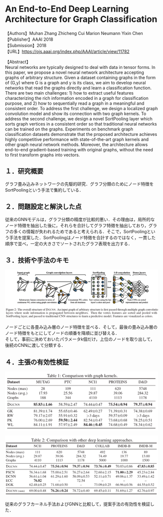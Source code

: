 # An End-to-End Deep Learning Architecture for Graph Classification  

【Authors】Muhan Zhang Zhicheng Cui Marion Neumann Yixin Chen  
【Publisher】AAAI 2018  
【Submission】2018  
【URL】https://ojs.aaai.org/index.php/AAAI/article/view/11782  

【Abstract】  
Neural networks are typically designed to deal with data in tensor forms. In this paper, we propose a novel neural network architecture accepting graphs of arbitrary structure. Given a dataset containing graphs in the form of (G,y) where G is a graph and y is its class, we aim to develop neural networks that read the graphs directly and learn a classification function. There are two main challenges: 1) how to extract useful features characterizing the rich information encoded in a graph for classification purpose, and 2) how to sequentially read a graph in a meaningful and consistent order. To address the first challenge, we design a localized graph convolution model and show its connection with two graph kernels. To address the second challenge, we design a novel SortPooling layer which sorts graph vertices in a consistent order so that traditional neural networks can be trained on the graphs. Experiments on benchmark graph classification datasets demonstrate that the proposed architecture achieves highly competitive performance with state-of-the-art graph kernels and other graph neural network methods. Moreover, the architecture allows end-to-end gradient-based training with original graphs, without the need to first transform graphs into vectors.  

## １．研究概要  
グラフ畳み込みネットワークの先駆的研究．グラフ分類のためにノード特徴をSortPoolingという手法で集約している．  
## ２．問題設定と解決した点  
従来のGNNモデルは，グラフ分類の精度が比較的悪い．その理由は，局所的なノード特徴を抽出した後に，それらを合計してグラフ特徴を抽出しており，グラフの多くの情報が失われるためであると考えられる．そこで，SortPoolingという手法を提案した．SortPoolingはノード特徴を合計するのではなく，一貫した順序で並べ，一定の大きさでソートされたグラフ表現を出力する．
## ３．技術や手法のキモ  

![Model](../image/Zhang2018/architecture.png)  

ノードごとに各畳み込み層のノード特徴を並べる．そして，最後の畳み込み層のノード特徴をもとにしてノードの順番を降順に並び替える．  
そして，事前に決めておいたパラメータk個だけ，上位のノードを取り出して，後続のCNNに渡して分類する．  
## ４．主張の有効性検証  

![Model](../image/Zhang2018/table1.png)  

![Model](../image/Zhang2018/table2.png)  

従来のグラフカーネル手法およびGNNと比較して，提案手法の有効性を検証した．
